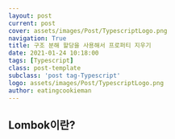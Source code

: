 ```yaml
---
layout: post
current: post
cover: assets/images/Post/TypescriptLogo.png
navigation: True
title: 구조 분해 할당을 사용해서 프로퍼티 지우기
date: 2021-01-24 10:18:00
tags: [Typescript]
class: post-template
subclass: 'post tag-Typescript'
logo: assets/images/Post/TypescriptLogo.png
author: eatingcookieman
---
```


## Lombok이란?

